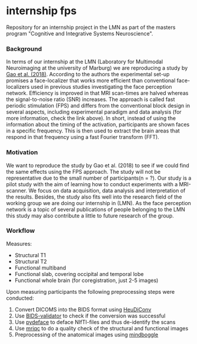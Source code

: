 # internship fps

Repository for an internship project in the LMN as part of the
masters program "Cognitive and Integrative Systems Neuroscience".

### Background
In terms of our internship at the LMN (Laboratory for Multimodal Neuroimaging at the university of Marburg) we are reproducing a study by [Gao et al. (2018)](https://link.springer.com/article/10.1007/s00429-018-1630-4). According to the authors the experimental set-up promises a face-localizer that works more efficient than conventional face-localizers used in previous studies investigating the face perception network. Efficiency is improved in that MRI scan-times are halved whereas the signal-to-noise ratio (SNR) increases. The approach is called fast periodic stimulation (FPS) and differs from the conventional block design in several aspects, including experimental paradigm and data analysis (for more information, check the link above). In short, instead of using the information about the timing of the activation, participants are shown faces in a specific frequency. This is then used to extract the brain areas that respond in that frequency using a fast Fourier transform (FFT).

### Motivation
We want to reproduce the study by Gao et al. (2018) to see if we could find the same effects using the FPS approach. The study will not be representative  due to the small number of participants(n = ?). Our study is a pilot study with the aim of learning how to conduct experiments with a MRI-scanner. We focus on data acquisition, data analysis and interpretation of the results. Besides, the study also fits well into the research field of the working group we are doing our internship in (LMN). As the face perception network is a topic of several publications of people belonging to the LMN this study may also contribute a little to future research of the group.

### Workflow

Measures:
- Structural T1
- Structural T2
- Functional multiband
- Functional slab, covering occipital and temporal lobe
- Functional whole brain (for coregistration, just 2-5 images)

Upon measuring participants the following preprocessing steps were conducted:
1. Convert DICOMS into the BIDS format using [HeuDiConv](https://github.com/nipy/heudiconv)
2. Use [BIDS-validator](https://github.com/bids-standard/bids-validator) to check if the conversion was successful
3. Use [pydeface](https://github.com/poldracklab/pydeface) to deface NIfTI-files and thus de-identify the scans
4. Use [mriqc](https://github.com/poldracklab/mriqc) to do a quality check of the structural and functional images
5. Preprocessing of the anatomical images using [mindboggle](https://mindboggle.info/)
